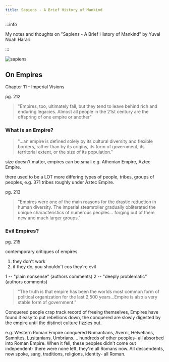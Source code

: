 ```yaml
---
title: Sapiens - A Brief History of Mankind
---
```



:::info

My notes and thoughts on "Sapiens - A Brief History of Mankind" by Yuval Noah Harari.

:::

![sapiens](https://i.gr-assets.com/images/S/compressed.photo.goodreads.com/books/1595674533l/23692271._SY475_.jpg)

## On Empires 

Chapter 11 - Imperial Visions

pg. 212

> "Empires, too, ultimately fall, but they tend to leave behind rich and enduring legacies. Almost all people in the 21st century are the offspring of one empire or another"

### What is an Empire?

> "...an empire is defined solely by its cultural diversity and flexible borders, rather than by its origins, its form of government, its territorial extent, or the size of its population."

size doesn't matter, empires can be small e.g. Athenian Empire, Aztec Empire.

there used to be a LOT more differing types of people, tribes, groups of peoples, e.g. 371 tribes roughly under Aztec Empire.

pg. 213

> "Empires were one of the main reasons for the drastic reduction in human diversity. The imperial steamroller gradually obliterated the unique characteristics of numerous peoples... forging out of them new and much larger groups."

### Evil Empires?

pg. 215

contemporary critiques of empires

1. they don't work
2. if they do, you shouldn't cos they're evil

1 -- "plain nonsense" (authors comments)
2 -- "deeply problematic" (authors comments)

> "The truth is that empire has been the worlds most common form of political organization for the last 2,500 years...Empire is also a very stable form of government."

Conquered people crap track record of freeing themselves, Empires have found it easy to put rebellions down, the conquered are slowly digested by the empire until the distinct culture fizzles out.

e.g. Western Roman Empire conquered Numantians, Averni, Helvetians, Samnites, Lusitanians, Umbrians.... hundreds of other peoples- all absorbed into Roman Empire. When it fell, these peoples didn't come out independent- there were none left, they're all Romans now. All descendents, now spoke, sang, traditions, religions, identity- all Roman.
